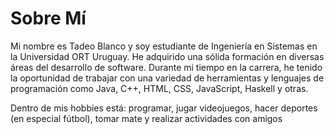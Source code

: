 # Sobre Mí

Mi nombre es Tadeo Blanco y soy estudiante de Ingeniería en Sistemas en la Universidad ORT Uruguay. He adquirido una sólida formación en diversas áreas del desarrollo de software. Durante mi tiempo en la carrera, he tenido la oportunidad de trabajar con una variedad de herramientas y lenguajes de programación como Java, C++, HTML, CSS, JavaScript, Haskell y otras.

Dentro de mis hobbies está: programar, jugar videojuegos, hacer deportes (en especial fútbol), tomar mate y realizar actividades con amigos
